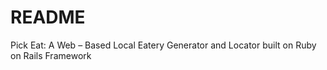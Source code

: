 # README

Pick Eat: A Web – Based Local Eatery Generator and Locator built on Ruby on Rails Framework
